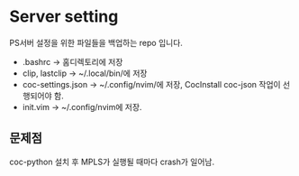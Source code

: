 # Server setting
PS서버 설정을 위한 파일들을 백업하는 repo 입니다.
* .bashrc -> 홈디렉토리에 저장
* clip, lastclip -> ~/.local/bin/에 저장
* coc-settings.json -> ~/.config/nvim/에 저장, CocInstall coc-json 작업이 선행되어야 함.
* init.vim -> ~/.config/nvim에 저장.

## 문제점
coc-python 설치 후 MPLS가 실행될 때마다 crash가 일어남.
